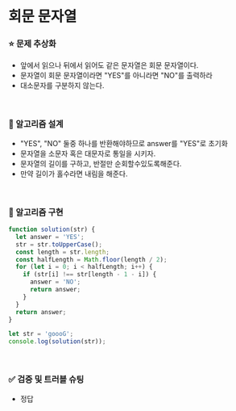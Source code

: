 # 회문 문자열

### :star: 문제 추상화

- 앞에서 읽으나 뒤에서 읽어도 같은 문자열은 회문 문자열이다.
- 문자열이 회문 문자열이라면 "YES"를 아니라면 "NO"를 출력하라
- 대소문자를 구분하지 않는다.

<br>

### :wrench: 알고리즘 설계

- "YES", "NO" 둘중 하나를 반환해야하므로 answer를 "YES"로 초기화
- 문자열을 소문자 혹은 대문자로 통일을 시키자.
- 문자열의 길이를 구하고, 반절만 순회할수있도록해준다.
- 만약 길이가 홀수라면 내림을 해준다.

<br>

### :hammer: 알고리즘 구현

```js
function solution(str) {
  let answer = 'YES';
  str = str.toUpperCase();
  const length = str.length;
  const halfLength = Math.floor(length / 2);
  for (let i = 0; i < halfLength; i++) {
    if (str[i] !== str[length - 1 - i]) {
      answer = 'NO';
      return answer;
    }
  }
  return answer;
}

let str = 'goooG';
console.log(solution(str));
```

<br>

### ✅ 검증 및 트러블 슈팅

- 정답
